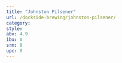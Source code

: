 ```yaml
---
title: "Johnston Pilsener"
url: /dockside-brewing/johnston-pilsener/
category: 
style: 
abv: 4.9
ibu: 0
srm: 0
upc: 0
---
```


